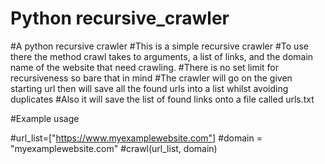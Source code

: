 # Python recursive_crawler
#A python recursive crawler 
#This is a simple recursive crawler
#To use there the method crawl takes to arguments, a list of links, and the domain name of the website that need crawling.
#There is no set limit for recursiveness so bare that in mind
#The crawler will go on the given starting url then will save all the found urls into a list whilst avoiding duplicates
#Also it will save the list of found links onto a file called urls.txt



#Example usage

#url_list=["https://www.myexamplewebsite.com"]
#domain = "myexamplewebsite.com"
#crawl(url_list, domain)
